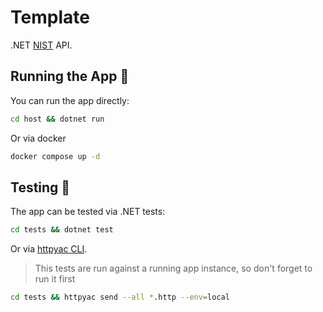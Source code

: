 # Template

.NET [NIST](https://github.com/astorDev/nist) API.

## Running the App 🚀

You can run the app directly:

```sh
cd host && dotnet run
```

Or via docker

```sh
docker compose up -d
```

## Testing 🧪

The app can be tested via .NET tests:

```sh
cd tests && dotnet test
```

Or via [httpyac CLI](https://httpyac.github.io/guide/installation_cli). 

> This tests are run against a running app instance, so don't forget to run it first

```sh
cd tests && httpyac send --all *.http --env=local
```